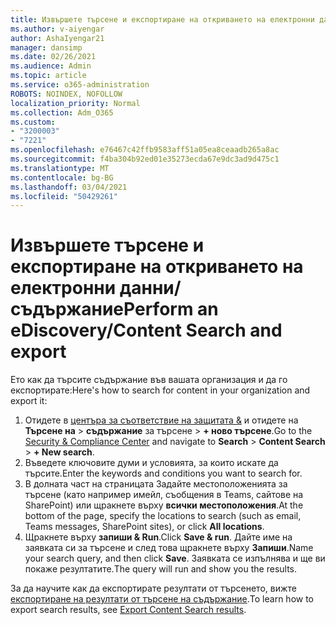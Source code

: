 ```yaml
---
title: Извършете търсене и експортиране на откриването на електронни данни/съдържание
ms.author: v-aiyengar
author: AshaIyengar21
manager: dansimp
ms.date: 02/26/2021
ms.audience: Admin
ms.topic: article
ms.service: o365-administration
ROBOTS: NOINDEX, NOFOLLOW
localization_priority: Normal
ms.collection: Adm_O365
ms.custom:
- "3200003"
- "7221"
ms.openlocfilehash: e76467c42ffb9583aff51a05ea8ceaadb265a8ac
ms.sourcegitcommit: f4ba304b92ed01e35273ecda67e9dc3ad9d475c1
ms.translationtype: MT
ms.contentlocale: bg-BG
ms.lasthandoff: 03/04/2021
ms.locfileid: "50429261"
---
```

# <a name="perform-an-ediscoverycontent-search-and-export"></a><span data-ttu-id="77d93-102">Извършете търсене и експортиране на откриването на електронни данни/съдържание</span><span class="sxs-lookup"><span data-stu-id="77d93-102">Perform an eDiscovery/Content Search and export</span></span>

<span data-ttu-id="77d93-103">Ето как да търсите съдържание във вашата организация и да го експортирате:</span><span class="sxs-lookup"><span data-stu-id="77d93-103">Here's how to search for content in your organization and export it:</span></span>

1. <span data-ttu-id="77d93-104">Отидете в [центъра за съответствие на защитата &](https://go.microsoft.com/fwlink/?linkid=2086958) и отидете на **Търсене на**  >  **съдържание** за търсене  >  **+ ново търсене**.</span><span class="sxs-lookup"><span data-stu-id="77d93-104">Go to the [Security & Compliance Center](https://go.microsoft.com/fwlink/?linkid=2086958) and navigate to **Search** > **Content Search** > **+ New search**.</span></span>
1. <span data-ttu-id="77d93-105">Въведете ключовите думи и условията, за които искате да търсите.</span><span class="sxs-lookup"><span data-stu-id="77d93-105">Enter the keywords and conditions you want to search for.</span></span>
1. <span data-ttu-id="77d93-106">В долната част на страницата Задайте местоположенията за търсене (като например имейл, съобщения в Teams, сайтове на SharePoint) или щракнете върху **всички местоположения**.</span><span class="sxs-lookup"><span data-stu-id="77d93-106">At the bottom of the page, specify the locations to search (such as email, Teams messages, SharePoint sites), or click **All locations**.</span></span>
1. <span data-ttu-id="77d93-107">Щракнете върху **запиши & Run**.</span><span class="sxs-lookup"><span data-stu-id="77d93-107">Click **Save & run**.</span></span> <span data-ttu-id="77d93-108">Дайте име на заявката си за търсене и след това щракнете върху **Запиши**.</span><span class="sxs-lookup"><span data-stu-id="77d93-108">Name your search query, and then click **Save**.</span></span> <span data-ttu-id="77d93-109">Заявката се изпълнява и ще ви покаже резултатите.</span><span class="sxs-lookup"><span data-stu-id="77d93-109">The query will run and show you the results.</span></span>

<span data-ttu-id="77d93-110">За да научите как да експортирате резултати от търсенето, вижте [експортиране на резултати от търсене на съдържание](https://go.microsoft.com/fwlink/?linkid=2102118).</span><span class="sxs-lookup"><span data-stu-id="77d93-110">To learn how to export search results, see [Export Content Search results](https://go.microsoft.com/fwlink/?linkid=2102118).</span></span>

